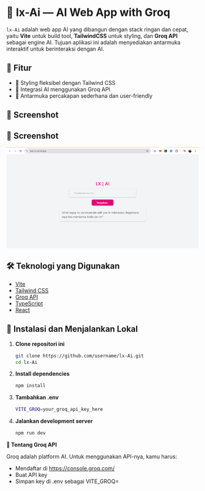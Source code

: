# 🧠 lx-Ai — AI Web App with Groq

`lx-Ai` adalah web app AI yang dibangun dengan stack ringan dan cepat, yaitu **Vite** untuk build tool, **TailwindCSS** untuk styling, dan **Groq API** sebagai engine AI. Tujuan aplikasi ini adalah menyediakan antarmuka interaktif untuk berinteraksi dengan AI.

## 🚀 Fitur

- 🎨 Styling fleksibel dengan Tailwind CSS
- 🤖 Integrasi AI menggunakan Groq API
- 💬 Antarmuka percakapan sederhana dan user-friendly

## 📸 Screenshot

## 📸 Screenshot

![Tampilan Interface](https://github.com/Janatulikzan/lx-Ai/blob/main/interface.png)


## 🛠️ Teknologi yang Digunakan

- [Vite](https://vitejs.dev/)
- [Tailwind CSS](https://tailwindcss.com/)
- [Groq API](https://groq.com/)
- [TypeScript](https://www.typescriptlang.org/)
- [React](https://reactjs.org/)

## 🔧 Instalasi dan Menjalankan Lokal

1. **Clone repositori ini**
   
   ```bash
   git clone https://github.com/username/lx-Ai.git
   cd lx-Ai
   
3. **Install dependencies**

   ```bash
   npm install

4. **Tambahkan .env**

   ```bash
   VITE_GROQ=your_groq_api_key_here

5. **Jalankan development server**
   ```bash
   npm run dev

**🧠 Tentang Groq API**

Groq adalah platform AI. Untuk menggunakan API-nya, kamu harus:

- Mendaftar di https://console.groq.com/
- Buat API key
- Simpan key di .env sebagai VITE_GROQ=

